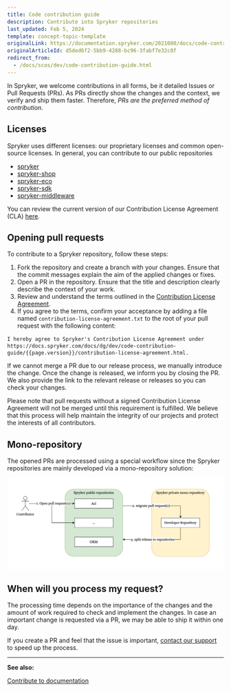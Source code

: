 ```yaml
---
title: Code contribution guide
description: Contribute into Spryker repositories
last_updated: Feb 5, 2024
template: concept-topic-template
originalLink: https://documentation.spryker.com/2021080/docs/code-contribution-guide
originalArticleId: d5ded6f2-5bb9-4288-bc96-3fabf7e32c8f
redirect_from:
  - /docs/scos/dev/code-contribution-guide.html
---
```


In Spryker, we welcome contributions in all forms, be it detailed Issues or Pull Requests (PRs). As PRs directly show the changes and the context, we verify and ship them faster. Therefore, *PRs are the preferred method of contribution*.

## Licenses

Spryker uses different licenses: our proprietary licenses and common open-source licenses. In general, you can contribute to our public repositories
- [spryker](https://github.com/spryker)
- [spryker-shop](https://github.com/spryker-shop)
- [spryker-eco](https://github.com/spryker-eco)
- [spryker-sdk](https://github.com/spryker-sdk)
- [spryker-middleware](https://github.com/spryker-middleware)

You can review the current version of our Contribution License Agreement (CLA) <a href="https://docs.spryker.com/docs/dg/dev/code-contribution-guide/{{page.version}}/contribution-license-agreement.html" target="_blank">here</a>.

## Opening pull requests

To contribute to a Spryker repository, follow these steps:
1. Fork the repository and create a branch with your changes. Ensure that the commit messages explain the aim of the applied changes or fixes.
2. Open a PR in the repository. Ensure that the title and description clearly describe the context of your work.
3. Review and understand the terms outlined in the <a href="https://docs.spryker.com/docs/dg/dev/code-contribution-guide/{{page.version}}/contribution-license-agreement.html" target="_blank">Contribution License Agreement</a>.
4. If you agree to the terms, confirm your acceptance by adding a file named `contribution-license-agreement.txt` to the root of your pull request with the following content:

```
I hereby agree to Spryker's Contribution License Agreement under https://docs.spryker.com/docs/dg/dev/code-contribution-guide/{{page.version}}/contribution-license-agreement.html.
```

If we cannot merge a PR due to our release process, we manually introduce the change. Once the change is released, we inform you by closing the PR. We also provide the link to the relevant release or releases so you can check your changes.

Please note that pull requests without a signed Contribution License Agreement will not be merged until this requirement is fulfilled.
We believe that this process will help maintain the integrity of our projects and protect the interests of all contributors.

## Mono-repository

The opened PRs are processed using a special workflow since the Spryker repositories are mainly developed via a mono-repository solution:
<div style="text-align:center;"><img src="contribution-mono-repository.png" alt="code-contirubtion.png"></div>


## When will you process my request?

The processing time depends on the importance of the changes and the amount of work required to check and implement the changes. In case an important change is requested via a PR, we may be able to ship it within one day.

If you create a PR and feel that the issue is important, [contact our support](https://spryker.force.com/support/s/) to speed up the process.

---
**See also:**

[Contribute to documentation](/docs/scos/user/intro-to-spryker/contribute-to-the-documentation/contribute-to-the-documentation.html)
